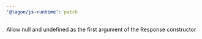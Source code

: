 ```yaml
---
'@lagon/js-runtime': patch
---
```


Allow null and undefined as the first argument of the Response constructor
